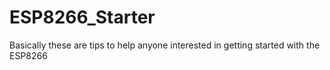 # ESP8266_Starter
Basically these are tips to help anyone interested in getting started with the ESP8266
